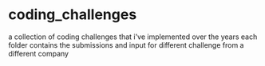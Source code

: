 # coding_challenges
a collection of coding challenges that i've implemented over the years
each folder contains the submissions and input for different challenge from a different company
